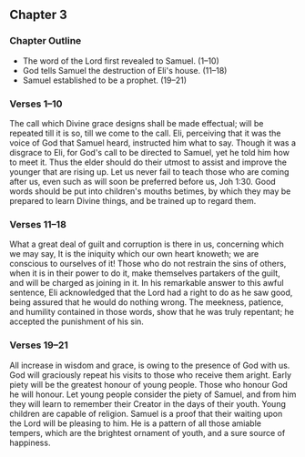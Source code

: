 ## Chapter 3

### Chapter Outline

- The word of the Lord first revealed to Samuel. (1–10)
- God tells Samuel the destruction of Eli's house. (11–18)
- Samuel established to be a prophet. (19–21)

### Verses 1–10

The call which Divine grace designs shall be made effectual; will be repeated till it is so, till we come to the call. Eli, perceiving that it was the voice of God that Samuel heard, instructed him what to say. Though it was a disgrace to Eli, for God's call to be directed to Samuel, yet he told him how to meet it. Thus the elder should do their utmost to assist and improve the younger that are rising up. Let us never fail to teach those who are coming after us, even such as will soon be preferred before us, Joh 1:30. Good words should be put into children's mouths betimes, by which they may be prepared to learn Divine things, and be trained up to regard them.

### Verses 11–18

What a great deal of guilt and corruption is there in us, concerning which we may say, It is the iniquity which our own heart knoweth; we are conscious to ourselves of it! Those who do not restrain the sins of others, when it is in their power to do it, make themselves partakers of the guilt, and will be charged as joining in it. In his remarkable answer to this awful sentence, Eli acknowledged that the Lord had a right to do as he saw good, being assured that he would do nothing wrong. The meekness, patience, and humility contained in those words, show that he was truly repentant; he accepted the punishment of his sin.

### Verses 19–21

All increase in wisdom and grace, is owing to the presence of God with us. God will graciously repeat his visits to those who receive them aright. Early piety will be the greatest honour of young people. Those who honour God he will honour. Let young people consider the piety of Samuel, and from him they will learn to remember their Creator in the days of their youth. Young children are capable of religion. Samuel is a proof that their waiting upon the Lord will be pleasing to him. He is a pattern of all those amiable tempers, which are the brightest ornament of youth, and a sure source of happiness.

